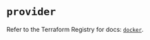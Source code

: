 # `provider`

Refer to the Terraform Registry for docs: [`docker`](https://registry.terraform.io/providers/kreuzwerker/docker/3.0.2/docs).
